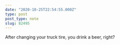 ```yaml
---
date: "2020-10-25T22:54:55.000Z"
type: post 
post_type: note
slug: 82495
---
```

After changing your truck tire, you drink a beer, right? 
